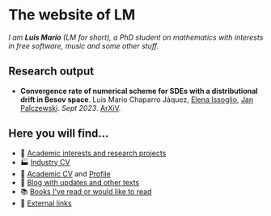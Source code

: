 # The website of LM

*I am **Luis Mario** (LM for short), a PhD student on mathematics with interests in free software, music and some other stuff.*

## Research output

- **Convergence rate of numerical scheme for SDEs with a distributional drift in Besov space**.
Luis Mario Chaparro Jáquez, [Elena Issoglio](https://sites.google.com/view/elenaissoglio), [Jan Palczewski](https://www1.maths.leeds.ac.uk/~jp/).
*Sept 2023*. [ArXiV](https://arxiv.org/abs/2309.11396).

## Here you will find...

<!--- 📅 [Calendar for Leeds Stats & Probability PGR Seminar](/stats-seminar)-->
- 🧮 [Academic interests and research projects](/academic)
- 🏭 [Industry CV](/cv_pro)
- 🌅 [Academic CV](/cv_ac) and [Profile](/academic)
- 📔 [Blog with updates and other texts](/posts/)
- 📚️ [Books I've read or would like to read](/books/)
- 🔗 [External links](/external)
